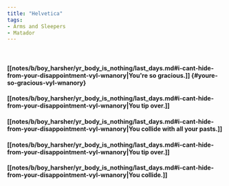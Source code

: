 ```yaml
---
title: "Helvetica"
tags:
- Arms and Sleepers
- Matador
---
```

&nbsp;
#### [[notes/b/boy_harsher/yr_body_is_nothing/last_days.md#i-cant-hide-from-your-disappointment-vyl-wnanory|You're so gracious.]] {#youre-so-gracious-vyl-wnanory}
#### [[notes/b/boy_harsher/yr_body_is_nothing/last_days.md#i-cant-hide-from-your-disappointment-vyl-wnanory|You tip over.]]
#### [[notes/b/boy_harsher/yr_body_is_nothing/last_days.md#i-cant-hide-from-your-disappointment-vyl-wnanory|You collide with all your pasts.]]
#### [[notes/b/boy_harsher/yr_body_is_nothing/last_days.md#i-cant-hide-from-your-disappointment-vyl-wnanory|You tip over.]]
#### [[notes/b/boy_harsher/yr_body_is_nothing/last_days.md#i-cant-hide-from-your-disappointment-vyl-wnanory|You collide.]]

